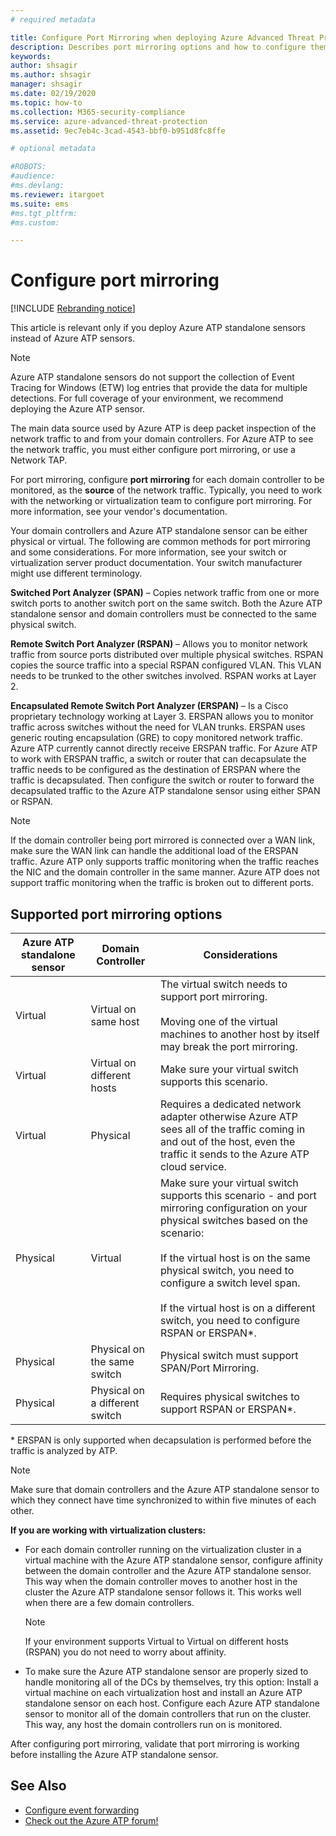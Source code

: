 ```yaml
---
# required metadata

title: Configure Port Mirroring when deploying Azure Advanced Threat Protection
description: Describes port mirroring options and how to configure them for Azure ATP
keywords:
author: shsagir
ms.author: shsagir
manager: shsagir
ms.date: 02/19/2020
ms.topic: how-to
ms.collection: M365-security-compliance
ms.service: azure-advanced-threat-protection
ms.assetid: 9ec7eb4c-3cad-4543-bbf0-b951d8fc8ffe

# optional metadata

#ROBOTS:
#audience:
#ms.devlang:
ms.reviewer: itargoet
ms.suite: ems
#ms.tgt_pltfrm:
#ms.custom:

---
```


# Configure port mirroring

[!INCLUDE [Rebranding notice](includes/banner.md)]

This article is relevant only if you deploy Azure ATP standalone sensors instead of Azure ATP sensors.

> [!NOTE]
> Azure ATP standalone sensors do not support the collection of Event Tracing for Windows (ETW) log entries that provide the data for multiple detections. For full coverage of your environment, we recommend deploying the Azure ATP sensor.

The main data source used by Azure ATP is deep packet inspection of the network traffic to and from your domain controllers. For Azure ATP to see the network traffic, you must either configure port mirroring, or use a Network TAP.

For port mirroring, configure **port mirroring** for each domain controller to be monitored, as the **source** of the network traffic. Typically, you need to work with the networking or virtualization team to configure port mirroring.
For more information, see your vendor's documentation.

Your domain controllers and Azure ATP standalone sensor can be either physical or virtual. The following are common methods for port mirroring and some considerations. For more information, see your switch or virtualization server product documentation. Your switch manufacturer might use different terminology.

**Switched Port Analyzer (SPAN)** – Copies network traffic from one or more switch ports to another switch port on the same switch. Both the Azure ATP standalone sensor and domain controllers must be connected to the same physical switch.

**Remote Switch Port Analyzer (RSPAN)**  – Allows you to monitor network traffic from source ports distributed over multiple physical switches. RSPAN copies the source traffic into a special RSPAN configured VLAN. This VLAN needs to be trunked to the other switches involved. RSPAN works at Layer 2.

**Encapsulated Remote Switch Port Analyzer (ERSPAN)** – Is a Cisco proprietary technology working at Layer 3. ERSPAN allows you to monitor traffic across switches without the need for VLAN trunks. ERSPAN uses generic routing encapsulation (GRE) to copy monitored network traffic. Azure ATP currently cannot directly receive ERSPAN traffic. For Azure ATP to work with ERSPAN traffic, a switch or router that can decapsulate the traffic needs to be configured as the destination of ERSPAN where the traffic is decapsulated. Then configure the switch or router to forward the decapsulated traffic to the Azure ATP standalone sensor using either SPAN or RSPAN.

> [!NOTE]
> If the domain controller being port mirrored is connected over a WAN link, make sure the WAN link can handle the additional load of the ERSPAN traffic.
> Azure ATP only supports traffic monitoring when the traffic reaches the NIC and the domain controller in the same manner. Azure ATP does not support traffic monitoring when the traffic is broken out to different ports.

## Supported port mirroring options

|Azure ATP standalone sensor|Domain Controller|Considerations|
|---------------|---------------------|------------------|
|Virtual|Virtual on same host|The virtual switch needs to support port mirroring.<br /><br />Moving one of the virtual machines to another host by itself may break the port mirroring.|
|Virtual|Virtual on different hosts|Make sure your virtual switch supports this scenario.|
|Virtual|Physical|Requires a dedicated network adapter otherwise Azure ATP sees all of the traffic coming in and out of the host, even the traffic it sends to the Azure ATP cloud service.|
|Physical|Virtual|Make sure your virtual switch supports this scenario - and port mirroring configuration on your physical switches based on the scenario:<br /><br />If the virtual host is on the same physical switch, you need to configure a switch level span.<br /><br />If the virtual host is on a different switch, you need to configure RSPAN or ERSPAN&#42;.|
|Physical|Physical on the same switch|Physical switch must support SPAN/Port Mirroring.|
|Physical|Physical on a different switch|Requires physical switches to support RSPAN or ERSPAN&#42;.|

&#42; ERSPAN is only supported when decapsulation is performed before the traffic is analyzed by ATP.

> [!NOTE]
> Make sure that domain controllers and the Azure ATP standalone sensor to which they connect have time synchronized to within five minutes of each other.

**If you are working with virtualization clusters:**

- For each domain controller running on the virtualization cluster in a virtual machine with the Azure ATP standalone sensor,  configure affinity between the domain controller and the Azure ATP standalone sensor. This way when the domain controller moves to another host in the cluster the Azure ATP standalone sensor follows it. This works well when there are a few domain controllers.

  > [!NOTE]
  > If your environment supports Virtual to Virtual on different hosts (RSPAN) you do not need to worry about affinity.

- To make sure the Azure ATP standalone sensor are properly sized to handle monitoring all of the DCs by themselves, try this option: Install a virtual machine on each virtualization host and install an Azure ATP standalone sensor on each host. Configure each Azure ATP standalone sensor to monitor all of the domain controllers  that run on the cluster. This way, any host the domain controllers run on is monitored.

After configuring port mirroring, validate that port mirroring is working before installing the Azure ATP standalone sensor.

## See Also

- [Configure event forwarding](configure-event-forwarding.md)
- [Check out the Azure ATP forum!](https://aka.ms/azureatpcommunity)

